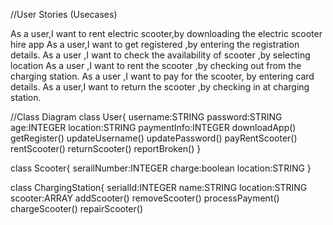 //User Stories (Usecases)

As a user,I want to rent electric scooter,by downloading the electric scooter hire app
As a user,I want to get registered ,by entering the registration details.
As a user ,I want to check the availability of scooter ,by selecting location
As a user ,I want to rent the scooter ,by checking out from the charging station.
As a user ,I want to pay for the scooter, by entering card details.
As a user,I want to return the scooter ,by checking in at charging station.

//Class Diagram
class User{
username:STRING
password:STRING
age:INTEGER
location:STRING
paymentInfo:INTEGER
downloadApp()
getRegister()
updateUsername()
updatePassword()
payRentScooter()
rentScooter()
returnScooter()
reportBroken()
}


class Scooter{
serailNumber:INTEGER
charge:boolean
location:STRING
}


class ChargingStation{
serialId:INTEGER
name:STRING
location:STRING
scooter:ARRAY
addScooter()
removeScooter()
processPayment()
chargeScooter()
repairScooter()



